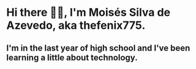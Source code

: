 # Hi there 🖖🏻, I'm Moisés Silva de Azevedo, aka thefenix775.
## I'm in the last year of high school and I've been learning a little about technology.
